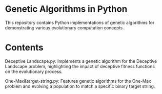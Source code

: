 # Genetic Algorithms in Python
This repository contains Python implementations of genetic algorithms for demonstrating various evolutionary computation concepts.

# Contents
Deceptive Landscape.py: Implements a genetic algorithm for the Deceptive Landscape problem, highlighting the impact of deceptive fitness functions on the evolutionary process.

One-Max&target-string.py: Features genetic algorithms for the One-Max problem and evolving a population to match a specific binary target string.
